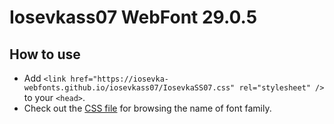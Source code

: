 # Iosevkass07 WebFont 29.0.5

## How to use

- Add `<link href="https://iosevka-webfonts.github.io/iosevkass07/IosevkaSS07.css" rel="stylesheet" />` to your `<head>`.
- Check out the [CSS file](./IosevkaSS07.css) for browsing the name of font family.
